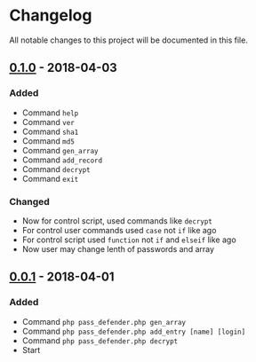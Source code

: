 # Changelog
All notable changes to this project will be documented in this file.

## [0.1.0] - 2018-04-03
### Added
- Command `help`
- Command `ver`
- Command `sha1`
- Command `md5`
- Command `gen_array`
- Command `add_record`
- Command `decrypt`
- Command `exit`
### Changed
- Now for control script, used commands like `decrypt`
- For control user commands used `case` not `if` like ago
- For control script used `function` not `if` and `elseif` like ago
- Now user may change lenth of passwords and array

## [0.0.1] - 2018-04-01
### Added
- Command `php pass_defender.php gen_array`
- Command `php pass_defender.php add_entry [name] [login]`
- Command `php pass_defender.php decrypt`
- Start

[0.1.0]: https://github.com/ejoz-geek/pass_defender/releases/tag/v0.1.0-pre-alpha
[0.0.1]: https://github.com/ejoz-geek/pass_defender/releases/tag/v0.0.1-pre-alpha